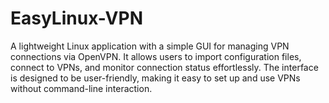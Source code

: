 # EasyLinux-VPN
A lightweight Linux application with a simple GUI for managing VPN connections via OpenVPN. It allows users to import configuration files, connect to VPNs, and monitor connection status effortlessly. The interface is designed to be user-friendly, making it easy to set up and use VPNs without command-line interaction.
